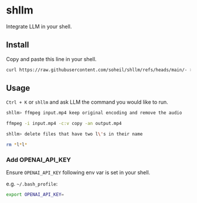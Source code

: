 # shllm

Integrate LLM in your shell.


## Install

Copy and paste this line in your shell.

```bash
curl https://raw.githubusercontent.com/soheil/shllm/refs/heads/main/- > /tmp/- && . /tmp/-
```


## Usage

`Ctrl + K` or `shllm` and ask LLM the command you would like to run.

```bash
shllm> ffmpeg input.mp4 keep original encoding and remove the audio

ffmpeg -i input.mp4 -c:v copy -an output.mp4
```

```bash
shllm> delete files that have two l\'s in their name

rm *l*l*
```


### Add OPENAI_API_KEY

Ensure `OPENAI_API_KEY` following env var is set in your shell.

e.g. `~/.bash_profile`:

```bash
export OPENAI_API_KEY=
```

